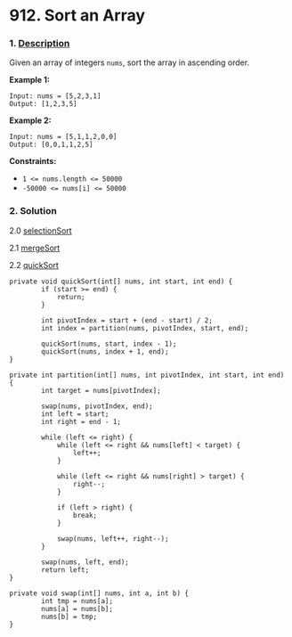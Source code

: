 # 912. Sort an Array

### 1. [Description](https://leetcode.com/problems/sort-an-array/)

Given an array of integers `nums`, sort the array in ascending order.

**Example 1:**

```text
Input: nums = [5,2,3,1]
Output: [1,2,3,5]
```

**Example 2:**

```text
Input: nums = [5,1,1,2,0,0]
Output: [0,0,1,1,2,5]
```

**Constraints:**

* `1 <= nums.length <= 50000`
* `-50000 <= nums[i] <= 50000`



### 2. Solution

2.0 [selectionSort](https://app.gitbook.com/@alittlebit/s/algorithm-problems-and-how-to-solve-them/sort/selection-sort)

2.1 [mergeSort](https://app.gitbook.com/@alittlebit/s/algorithm-problems-and-how-to-solve-them/sort/merge-sort)

2.2 [quickSort](https://app.gitbook.com/@alittlebit/s/algorithm-problems-and-how-to-solve-them/sort/quick-sort)

```text
private void quickSort(int[] nums, int start, int end) {
        if (start >= end) {
            return;
        }
        
        int pivotIndex = start + (end - start) / 2;
        int index = partition(nums, pivotIndex, start, end);
        
        quickSort(nums, start, index - 1);
        quickSort(nums, index + 1, end);
}
    
private int partition(int[] nums, int pivotIndex, int start, int end) {
        int target = nums[pivotIndex];
        
        swap(nums, pivotIndex, end);
        int left = start;
        int right = end - 1;
        
        while (left <= right) {
            while (left <= right && nums[left] < target) {
                left++;
            }
            
            while (left <= right && nums[right] > target) {
                right--;
            }
            
            if (left > right) {
                break;
            }
            
            swap(nums, left++, right--);
        }
        
        swap(nums, left, end);
        return left;
}
    
private void swap(int[] nums, int a, int b) {
        int tmp = nums[a];
        nums[a] = nums[b];
        nums[b] = tmp;
}
```


